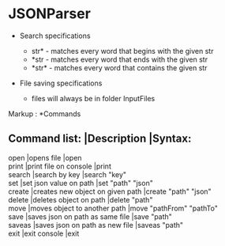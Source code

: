 # JSONParser

* Search specifications
  * str\* - matches every word that begins with the given str
  * \*str - matches every word that ends with the given str
  * \*str\* - matches every word that contains the given str

* File saving specifications
  * files will always be in folder InputFiles

Markup : *Commands

Command list:   |Description                        |Syntax:                       
-----------------------------------------------------------------------------------
open            |opens file                         |open <filename>               
print           |print file on console              |print                         
search          |search by key                      |search \"key\"                
set             |set json value on path             |set \"path\" \"json\"         
create          |creates new object on given path   |create \"path\" \"json\"      
delete          |deletes object on path             |delete \"path\"               
move            |moves object to another path       |move \"pathFrom\" \"pathTo\"  
save            |saves json on path as same file    |save \"path\"                 
saveas          |saves json on path as new file     |saveas \"path\" <filename>    
exit            |exit console                       |exit                          
  
